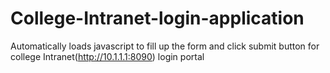 # College-Intranet-login-application
Automatically loads javascript to fill up the form and click submit button for college Intranet(http://10.1.1.1:8090) login portal
